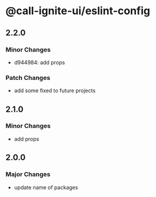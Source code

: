 # @call-ignite-ui/eslint-config

## 2.2.0

### Minor Changes

- d944984: add props

### Patch Changes

- add some fixed to future projects

## 2.1.0

### Minor Changes

- add props

## 2.0.0

### Major Changes

- update name of packages
